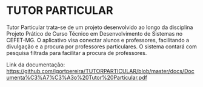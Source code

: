 # TUTOR PARTICULAR

Tutor Particular trata-se de um projeto desenvolvido ao longo da disciplina Projeto Prático de Curso Técnico em Desenvolvimento de Sistemas no CEFET-MG. O aplicativo visa conectar alunos e professores, facilitando a divulgação e a procura por professores particulares. O sistema contará com pesquisa filtrada para facilitar a procura de professores.  

Link da documentação: https://github.com/igortpereira/TUTORPARTICULAR/blob/master/docs/Documenta%C3%A7%C3%A3o%20Tutor%20Particular.pdf
